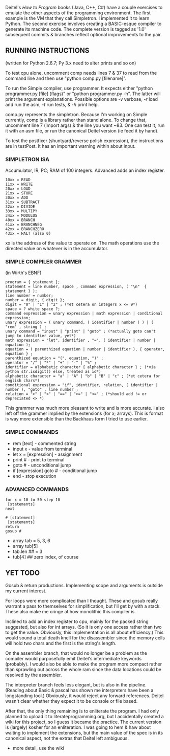 Deitel's _How to Program_ books (Java, C++, C#) have a couple exercises to emulate the other aspects of the programming environment. The first example is the VM that they call Simpletron. I implemented it to learn Python. The second exercise involves creating a BASIC-esque compiler to generate its machine code. The complete version is tagged as '1.0' subsequent commits & branches reflect optional improvements to the pair.

## RUNNING INSTRUCTIONS
(written for Python 2.6.7; Py 3.x need to alter prints and so on)

To test cpu alone, uncomment comp needs lines 7 & 37 to read from the command line
and then use "python comp.py [filename]".

To run the Simple compiler, use programmer. It expects either "python programmer.py [file] (flags)" or "python programmer.py -h". The latter will print the argument explanations. Possible options are *-v* verbose, *-r* load and run the asm, *-t* run tests, & *-h* print help.

comp.py represents the simpletron. Because I'm working on Simple currently, comp is a library rather than stand alone. To change that, uncomment line 7 (import args) & the line you want ~83. One can test it, run it with an asm file, or run the canonical Deitel version (ie feed it by hand).

To test the postfixer (shuntyard/reverse polish expression), the instructions are
in testPost. It has an important warning within about input.

### SIMPLETRON ISA

Accumulator, IR, PC; RAM of 100 integers. Advanced adds an index register.

	10xx = READ
	11xx = WRITE
	20xx = LOAD
	21xx = STORE
	30xx = ADD
	31xx = SUBTRACT
	32xx = DIVIDE
	33xx = MULTIPY
	34xx = MODULUS
	40xx = BRANCH
	41xx = BRANCHNEG
	42xx = BRANCHZERO
	43xx = HALT (also 0)

xx is the address of the value to operate on. The math operations use the directed value on whatever is in the accumulator.

### SIMPLE COMPILER GRAMMER
(in Wirth's EBNF)

	program = { statement };
	statement = line number, space , command expression, ( "\n"  { statement } );
	line number = number;
	number = digit, { digit };
	digit = "0" | "1" | "2" ; (*et cetera on integers x <= 9*)
	space = ? white space ?;
	command expression = unary expression | math expression | conditional expression;
	unary expression = ( unary command, ( identifier | number ) ) | ( "rem" , string ) ;
	unary command = "input" | "print" | "goto" ; (*actually goto can't jump to identifier value, yet*)
	math expression = "let", identifier , "=", ( identifier | number | equation );
	equation = ( parenthized equation | number | identifier ), { operator, equation } ;
	parenthized equation = "(", equation, ")" ;
	operator = "/" | "*" | "+" | "-" | "%" ;
	identifier = alphabetic character { alphabetic character } ; (*via python str.isdigit() else, treated as id*)
	alphabetic character = "a" | "A" | "b" | "B" | "c" ; (*et cetera for english chars*)
	conditional expression = "if", identifier, relation, ( identifier | number ), "goto" , line number ;
	relation = ">" | "<" | "==" | ">=" | "<=" ; (*should add != or depreciated <> *)

This grammer was much more pleasant to write and is more accurate. I also left off the grammer implied by the extensions (for x; arrays). This is format is way more extensible than the Backhaus form I tried to use earlier.

### SIMPLE COMMANDS

* rem [text] - commented string
* input x - value from terminal
* let x = [expression] - assignment
* print # - print to terminal
* goto # - unconditional jump
* if [expression] goto # - conditional jump
* end - stop execution

### ADVANCED COMMANDS

	for x = 10 to 50 step 10  
	 [statements]  
	next

	# [statement]  
	 [statements]  
	return  
	gosub #

* array tab = 5, 3, 6
* array tub[5]
* tab.len ## = 3
* tub[4] ## zero index, of course

## YET TODO

Gosub & return productions. Implementing scope and arguments is outside my current
interest.

For loops were more complicated than I thought. These and gosub really warrant a
pass to themselves for simplification, but I'll get by with a stack. These also
make me cringe at how monolithic this compiler is.

Inclined to add an index register to cpu, mainly for the packed string suggested,
but also for int arrays. (So it is only one access rather than two to get the
value. Obviously, this implementation is all about efficiency.) This would sound a
total death knell for the disassembler since the memory cells will hold two chars
and the first is the string's length.

On the assembler branch, that would no longer be a problem as the compiler would
purposefully emit Deitel's intermediate keywords (probably). I would also be able to
make the program more compact rather than sprawling out across the whole ram since
the data locations could be resolved by the assembler.

The interpreter branch feels less elegant, but is also in the pipeline. (Reading
about Basic & pascal has shown me interpreters have been a longstanding tool.)
Obviously, it would reject any forward references. Deitel wasn't clear whether
they expect it to be console or file based.

After that, the only thing remaining is to enliterate the program. I had only
planned to upload it to literateprogramming.org, but I accidentally created a
wiki for this project, so I guess it became the practice. The current version is
(largely) kosher for an enliteration. I was going to hem & haw about waiting to
implement the extensions, but the main value of the spec is in its canonical
aspect, not the extras that Deitel left ambiguous.

* more detail, use the wiki

